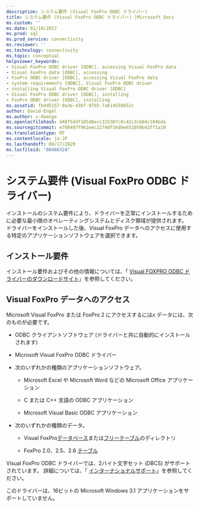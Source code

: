 ```yaml
---
description: システム要件 (Visual FoxPro ODBC ドライバー)
title: システム要件 (Visual FoxPro ODBC ドライバー) |Microsoft Docs
ms.custom: ''
ms.date: 01/19/2017
ms.prod: sql
ms.prod_service: connectivity
ms.reviewer: ''
ms.technology: connectivity
ms.topic: conceptual
helpviewer_keywords:
- Visual FoxPro ODBC driver [ODBC], accessing Visual FoxPro data
- Visual FoxPro data [ODBC], accessing
- FoxPro ODBC driver [ODBC], accessing Visual FoxPro data
- system requirements [ODBC], Visual FoxPro ODBC driver
- installing Visual FoxPro ODBC driver [ODBC]
- Visual FoxPro ODBC driver [ODBC], installing
- FoxPro ODBC driver [ODBC], installing
ms.assetid: fb4d5157-9a3e-43bf-97b5-7a614558652c
author: David-Engel
ms.author: v-daenge
ms.openlocfilehash: d48f5ddf105d8ecc315387c0c42c3cb84c104bda
ms.sourcegitcommit: e700497f962e4c2274df16d9e651059b42ff1a10
ms.translationtype: MT
ms.contentlocale: ja-JP
ms.lasthandoff: 08/17/2020
ms.locfileid: "88466324"
---
```

# <a name="system-requirements-visual-foxpro-odbc-driver"></a>システム要件 (Visual FoxPro ODBC ドライバー)
インストールのシステム要件により、ドライバーを正常にインストールするために必要な最小限のオペレーティングシステムとディスク領域が提供されます。 ドライバーをインストールした後、Visual FoxPro データへのアクセスに使用する特定のアプリケーションソフトウェアを選択できます。  
  
## <a name="installation-requirements"></a>インストール要件  
 インストール要件およびその他の情報については、「 [Visual FOXPRO ODBC ドライバーのダウンロードサイト](https://go.microsoft.com/fwlink/?LinkId=121318)」を参照してください。  
  
## <a name="accessing-visual-foxpro-data"></a>Visual FoxPro データへのアクセス  
 Microsoft Visual FoxPro または FoxPro 2 にアクセスするには*x* データには、次のものが必要です。  
  
-   ODBC クライアントソフトウェア (ドライバーと共に自動的にインストールされます)  
  
-   Microsoft Visual FoxPro ODBC ドライバー  
  
-   次のいずれかの種類のアプリケーションソフトウェア。  
  
    -   Microsoft Excel や Microsoft Word などの Microsoft Office アプリケーション  
  
    -   C または C++ 言語の ODBC アプリケーション  
  
    -   Microsoft Visual Basic ODBC アプリケーション  
  
-   次のいずれかの種類のデータ。  
  
    -   Visual FoxPro[データベース](../../odbc/microsoft/visual-foxpro-terminology.md)または[フリーテーブル](../../odbc/microsoft/visual-foxpro-terminology.md)のディレクトリ  
  
    -   FoxPro 2.0、2.5、2.6 [テーブル](../../odbc/microsoft/visual-foxpro-terminology.md)  
  
 Visual FoxPro ODBC ドライバーでは、2バイト文字セット (DBCS) がサポートされています。 詳細については、「 [インターナショナルサポート](../../odbc/microsoft/international-support-visual-foxpro-odbc-driver.md)」を参照してください。  
  
 このドライバーは、16ビットの Microsoft Windows 3.1 アプリケーションをサポートしていません。
